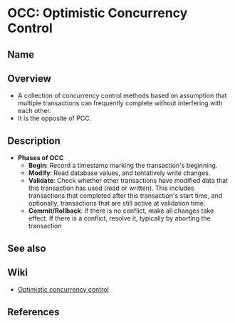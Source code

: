 # OCC: Optimistic Concurrency Control

## Name

## Overview
- A collection of concurrency control methods based on assumption that multiple transactions can frequently complete without interfering with each other.
- It is the opposite of PCC.

## Description
- **Phases of OCC**
   - **Begin**: Record a timestamp marking the transaction's beginning.
   - **Modify**: Read database values, and tentatively write changes.
   - **Validate**: Check whether other transactions have modified data that this transaction has used (read or written). This includes transactions that completed after this transaction's start time, and optionally, transactions that are still active at validation time.
   - **Commit/Rollback**: If there is no conflict, make all changes take effect. If there is a conflict, resolve it, typically by aborting the transaction

## See also

## Wiki
- [Optimistic concurrency control](https://en.wikipedia.org/wiki/Optimistic_concurrency_control)

## References
